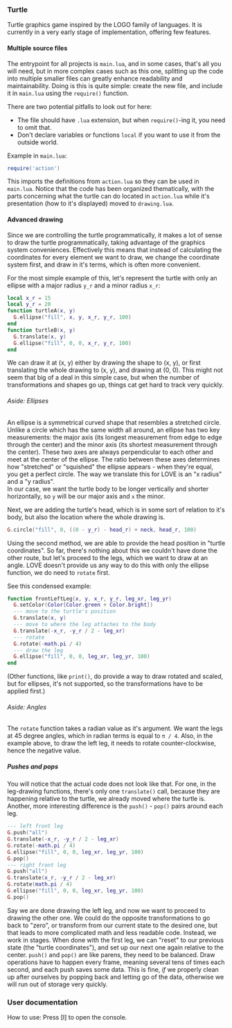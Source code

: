 ### Turtle

Turtle graphics game inspired by the LOGO family of languages.
It is currently in a very early stage of implementation, offering few features.

#### Multiple source files

The entrypoint for all projects is `main.lua`, and in some cases, that's all you will need, but in more complex cases such as this one, splitting up the code into multiple smaller files can greatly enhance readability and maintainability.
Doing is this is quite simple: create the new file, and include it in `main.lua` using the `require()` function.

There are two potential pitfalls to look out for here:
* The file should have `.lua` extension, but when `require()`-ing it, you need to omit that.
* Don't declare variables or functions `local` if you want to use it from the outside world.

Example in `main.lua`:
```lua
require('action')
```
This imports the definitions from `action.lua` so they can be used in `main.lua`.
Notice that the code has been organized thematically, with the parts concerning what the turtle can do located in `action.lua` while it's presentation (how to it's displayed) moved to `drawing.lua`.

#### Advanced drawing

Since we are controlling the turtle programmatically, it makes a lot of sense to draw the turtle programmatically, taking advantage of the graphics system conveniences.
Effectively this means that instead of calculating the coordinates for every element we want to draw, we change the coordinate system first, and draw in it's terms, which is often more convenient.

For the most simple example of this, let's represent the turtle with only an ellipse with a major radius `y_r` and a minor radius `x_r`:
```lua
local x_r = 15
local y_r = 20
function turtleA(x, y)
  G.ellipse("fill", x, y, x_r, y_r, 100)
end
function turtleB(x, y)
  G.translate(x, y)
  G.ellipse("fill", 0, 0, x_r, y_r, 100)
end
```
We can draw it at (x, y) either by drawing the shape to (x, y), or first translating the whole drawing to (x, y), and drawing at (0, 0). This might not seem that big of a deal in this simple case, but when the number of transformations and shapes go up, things cat get hard to track very quickly.

###### Aside: Ellipses

An ellipse is a symmetrical curved shape that resembles a stretched circle. Unlike a circle which has the same width all around, an ellipse has two key measurements: the major axis (its longest measurement from edge to edge through the center) and the minor axis (its shortest measurement through the center). These two axes are always perpendicular to each other and meet at the center of the ellipse. The ratio between these axes determines how "stretched" or "squished" the ellipse appears - when they're equal, you get a perfect circle.
The way we translate this for LOVE is an "x radius" and a "y radius". <br />In our case, we want the turtle body to be longer vertically and shorter horizontally, so `y` will be our major axis and `x` the minor.

Next, we are adding the turtle's head, which is in some sort of relation to it's body, but also the location where the whole drawing is.
```lua
G.circle("fill", 0, ((0 - y_r) - head_r) + neck, head_r, 100)
```
Using the second method, we are able to provide the head position in "turtle coordinates".
So far, there's nothing about this we couldn't have done the other route, but let's proceed to the legs, which we want to draw at an angle. LOVE doesn't provide us any way to do this with only the ellipse function, we do need to `rotate` first.

See this condensed example:
```lua
function frontLeftLeg(x, y, x_r, y_r, leg_xr, leg_yr)
  G.setColor(Color[Color.green + Color.bright])
  --- move to the turtle's position
  G.translate(x, y)
  --- move to where the leg attaches to the body
  G.translate(-x_r, -y_r / 2 - leg_xr)
  --- rotate
  G.rotate(-math.pi / 4)
  --- draw the leg
  G.ellipse("fill", 0, 0, leg_xr, leg_yr, 100)
end
```

(Other functions, like `print()`, do provide a way to draw rotated and scaled, but for ellipses, it's not supported, so the transformations have to be applied first.)

###### Aside: Angles

The `rotate` function takes a radian value as it's argument. We want the legs at 45 degree angles, which in radian terms is equal to `π / 4`. Also, in the example above, to draw the left leg, it needs to rotate counter-clockwise, hence the negative value.

##### Pushes and pops

You will notice that the actual code does not look like that. For one, in the leg-drawing functions, there's only one `translate()` call, because they are happening relative to the turtle, we already moved where the turtle is.
Another, more interesting difference is the `push()` - `pop()` pairs around each leg.
```lua
--- left front leg
G.push("all")
G.translate(-x_r, -y_r / 2 - leg_xr)
G.rotate(-math.pi / 4)
G.ellipse("fill", 0, 0, leg_xr, leg_yr, 100)
G.pop()
--- right front leg
G.push("all")
G.translate(x_r, -y_r / 2 - leg_xr)
G.rotate(math.pi / 4)
G.ellipse("fill", 0, 0, leg_xr, leg_yr, 100)
G.pop()
```
Say we are done drawing the left leg, and now we want to proceed to drawing the other one. We could do the opposite transformations to go back to "zero", or transform from our current state to the desired one, but that leads to more complicated math and less readable code.
Instead, we work in stages. When done with the first leg, we can "reset" to our previous state (the "turtle coordinates"), and set up our next one again relative to the center.
`push()` and `pop()` are like parens, they need to be balanced. Draw operations have to happen every frame, meaning several tens of times each second, and each push saves some data. This is fine, _if_ we properly clean up after ourselves by popping back and letting go of the data, otherwise we will run out of storage very quickly.

### User documentation

How to use:
Press [I] to open the console.
